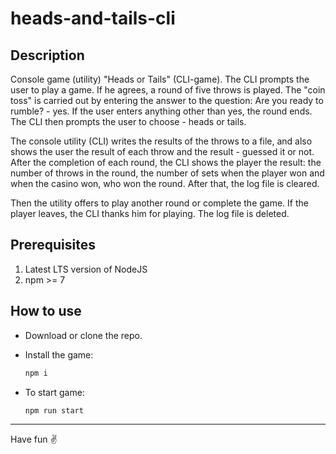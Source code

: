 # heads-and-tails-cli

## Description

Console game (utility) "Heads or Tails" (CLI-game). The CLI prompts the user to play a game. If he agrees, a round of five throws is played. The "coin toss" is carried out by entering the answer to the question: Are you ready to rumble? - yes. If the user enters anything other than yes, the round ends. The CLI then prompts the user to choose - heads or tails.

The console utility (CLI) writes the results of the throws to a file, and also shows the user the result of each throw and the result - guessed it or not. After the completion of each round, the CLI shows the player the result: the number of throws in the round, the number of sets when the player won and when the casino won, who won the round. After that, the log file is cleared.

Then the utility offers to play another round or complete the game. If the player leaves, the CLI thanks him for playing. The log file is deleted.

## Prerequisites

1. Latest LTS version of NodeJS
2. npm >= 7

## How to use

- Download or clone the repo.
- Install the game:

  ```sh
  npm i
  ```

- To start game:

  ```sh
  npm run start
  ```

---

Have fun ✌️
